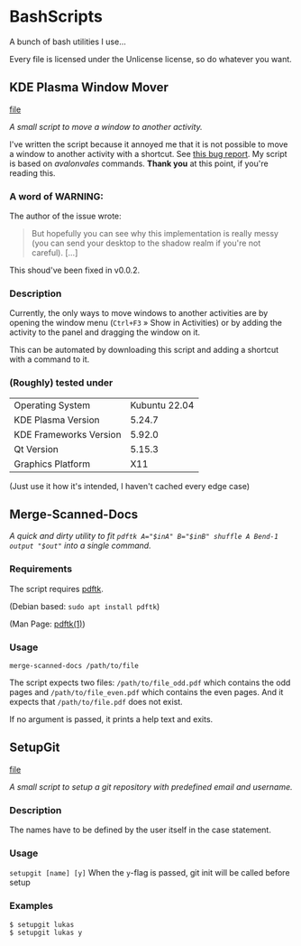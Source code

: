 # BashScripts
A bunch of bash utilities I use...

Every file is licensed under the Unlicense license, so do whatever you want.

## KDE Plasma Window Mover

[file](./kwin-mv-activity)

_A small script to move a window to another activity._

I've written the script because it annoyed me that it is not possible to move a
window to another activity with a shortcut. See
[this bug report](https://bugs.kde.org/show_bug.cgi?id=459961). My script is
based on _avalonvales_ commands. **Thank you** at this point, if you're reading
this.


### A word of WARNING:

The author of the issue wrote:

> But hopefully you can see why this implementation is really messy (you can
> send your desktop to the shadow realm if you're not careful). \[…\]

This shoud've been fixed in v0.0.2.


### Description

Currently, the only ways to move windows to another activities are by opening
the window menu (`Ctrl+F3` » Show in Activities) or by adding the activity to
the panel and dragging the window on it.

This can be automated by downloading this script and adding a shortcut with a
command to it.

### (Roughly) tested under

|                        |               |
|:-----------------------|:--------------|
| Operating System       | Kubuntu 22.04 |
| KDE Plasma Version     | 5.24.7        |
| KDE Frameworks Version | 5.92.0        |
| Qt Version             | 5.15.3        |
| Graphics Platform      | X11           |

(Just use it how it's intended, I haven't cached every edge case)


## Merge-Scanned-Docs

_A quick and dirty utility to fit
`pdftk A="$inA" B="$inB" shuffle A Bend-1 output "$out"` into a single command._

### Requirements

The script requires [pdftk](https://packages.debian.org/buster/pdftk).

(Debian based: `sudo apt install pdftk`)

(Man Page:
[pdftk(1)](https://manpages.debian.org/stretch/pdftk/pdftk.1.en.html))


### Usage

`merge-scanned-docs /path/to/file`

The script expects two files: `/path/to/file_odd.pdf` which contains the odd
pages and `/path/to/file_even.pdf` which contains the even pages.
And it expects that `/path/to/file.pdf` does not exist.

If no argument is passed, it prints a help text and exits.


## SetupGit

[file](./setupgit)

_A small script to setup a git repository with predefined email and username._


### Description

The names have to be defined by the user itself in the case statement.


### Usage

`setupgit [name] [y]`
When the `y`-flag is passed, git init will be called before setup


### Examples

```
$ setupgit lukas
$ setupgit lukas y
```
